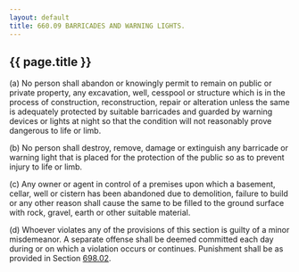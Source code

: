 ```yaml
---
layout: default 
title: 660.09 BARRICADES AND WARNING LIGHTS.
---
```


{{ page.title }}
----------------

​(a) No person shall abandon or knowingly permit to remain on public or
private property, any excavation, well, cesspool or structure which is
in the process of construction, reconstruction, repair or alteration
unless the same is adequately protected by suitable barricades and
guarded by warning devices or lights at night so that the condition will
not reasonably prove dangerous to life or limb.

​(b) No person shall destroy, remove, damage or extinguish any barricade
or warning light that is placed for the protection of the public so as
to prevent injury to life or limb.

​(c) Any owner or agent in control of a premises upon which a basement,
cellar, well or cistern has been abandoned due to demolition, failure to
build or any other reason shall cause the same to be filled to the
ground surface with rock, gravel, earth or other suitable material.

​(d) Whoever violates any of the provisions of this section is guilty of
a minor misdemeanor. A separate offense shall be deemed committed each
day during or on which a violation occurs or continues. Punishment shall
be as provided in Section [698.02](38e2f631.html).
